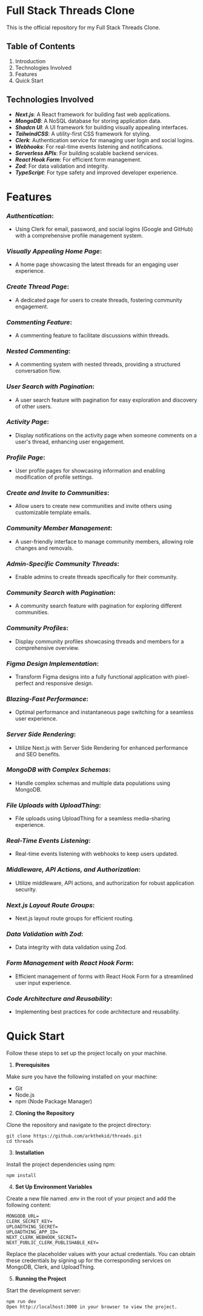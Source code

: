 # Full Stack Threads Clone

This is the official repository for my Full Stack Threads Clone.

## Table of Contents

1. Introduction
2. Technologies Involved
3. Features
4. Quick Start


## Technologies Involved
- ***Next.js***: A React framework for building fast web applications.
- ***MongoDB***: A NoSQL database for storing application data.
- ***Shadcn UI***: A UI framework for building visually appealing interfaces.
- ***TailwindCSS***: A utility-first CSS framework for styling.
- ***Clerk***: Authentication service for managing user login and social logins.
- ***Webhooks***: For real-time events listening and notifications.
- ***Serverless APIs***: For building scalable backend services.
- ***React Hook Form***: For efficient form management.
- ***Zod***: For data validation and integrity.
- ***TypeScript***: For type safety and improved developer experience.

# Features

### ***Authentication***: 

- Using Clerk for email, password, and social logins (Google and GitHub) with a comprehensive profile management system.

### ***Visually Appealing Home Page***: 

- A home page showcasing the latest threads for an engaging user experience.

### ***Create Thread Page***:

- A dedicated page for users to create threads, fostering community engagement.

### ***Commenting Feature***: 

- A commenting feature to facilitate discussions within threads.

### ***Nested Commenting***: 

- A commenting system with nested threads, providing a structured conversation flow.

### ***User Search with Pagination***: 

- A user search feature with pagination for easy exploration and discovery of other users.

### ***Activity Page***: 

- Display notifications on the activity page when someone comments on a user's thread, enhancing user engagement.

### ***Profile Page***: 

- User profile pages for showcasing information and enabling modification of profile settings.

### ***Create and Invite to Communities***: 

- Allow users to create new communities and invite others using customizable template emails.

### ***Community Member Management***: 

- A user-friendly interface to manage community members, allowing role changes and removals.

### ***Admin-Specific Community Threads***: 

- Enable admins to create threads specifically for their community.

### ***Community Search with Pagination***: 

- A community search feature with pagination for exploring different communities.

### ***Community Profiles***: 

- Display community profiles showcasing threads and members for a comprehensive overview.

### ***Figma Design Implementation***: 

- Transform Figma designs into a fully functional application with pixel-perfect and responsive design.

### ***Blazing-Fast Performance***: 

- Optimal performance and instantaneous page switching for a seamless user experience.

### ***Server Side Rendering***: 

- Utilize Next.js with Server Side Rendering for enhanced performance and SEO benefits.

### ***MongoDB with Complex Schemas***: 

- Handle complex schemas and multiple data populations using MongoDB.

### ***File Uploads with UploadThing***: 

- File uploads using UploadThing for a seamless media-sharing experience.

### ***Real-Time Events Listening***: 

- Real-time events listening with webhooks to keep users updated.

### ***Middleware, API Actions, and Authorization***: 

- Utilize middleware, API actions, and authorization for robust application security.

### ***Next.js Layout Route Groups***: 

- Next.js layout route groups for efficient routing.

### ***Data Validation with Zod***: 

- Data integrity with data validation using Zod.

### ***Form Management with React Hook Form***: 

- Efficient management of forms with React Hook Form for a streamlined user input experience.

### ***Code Architecture and Reusability***: 

- Implementing best practices for code architecture and reusability.

# Quick Start

Follow these steps to set up the project locally on your machine.

1. **Prerequisites**

Make sure you have the following installed on your machine:
- Git
- Node.js
- npm (Node Package Manager)

2. **Cloning the Repository**

Clone the repository and navigate to the project directory:

    git clone https://github.com/arkthekid/threads.git
    cd threads

3. **Installation**

Install the project dependencies using npm:

    npm install
    
4. **Set Up Environment Variables**

Create a new file named .env in the root of your project and add the following content:
  
    MONGODB_URL=
    CLERK_SECRET_KEY=
    UPLOADTHING_SECRET=
    UPLOADTHING_APP_ID=
    NEXT_CLERK_WEBHOOK_SECRET=
    NEXT_PUBLIC_CLERK_PUBLISHABLE_KEY=

Replace the placeholder values with your actual credentials. You can obtain these credentials by signing up for the corresponding services on MongoDB, Clerk, and UploadThing.

5. **Running the Project**

Start the development server:

    npm run dev
    Open http://localhost:3000 in your browser to view the project.
